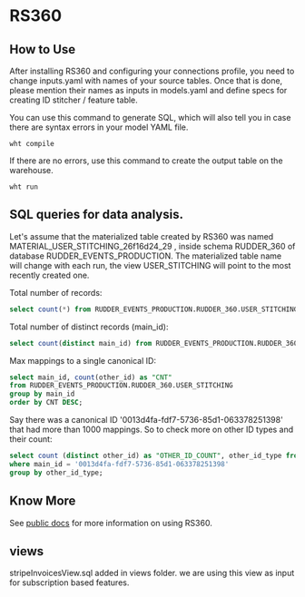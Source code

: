 # RS360

## How to Use

After installing RS360 and configuring your connections profile, you need to change inputs.yaml with names of your source tables. Once that is done, please mention their names as inputs in models.yaml and define specs for creating ID stitcher / feature table. 

You can use this command to generate SQL, which will also tell you in case there are syntax errors in your model YAML file.

```shell script
wht compile
```

If there are no errors, use this command to create the output table on the warehouse.

```shell script
wht run
```

## SQL queries for data analysis.

Let's assume that the materialized table created by RS360 was named MATERIAL_USER_STITCHING_26f16d24_29 , inside schema RUDDER_360 of database RUDDER_EVENTS_PRODUCTION. The materialized table name will change with each run, the view USER_STITCHING will point to the most recently created one.

Total number of records:
```sql
select count(*) from RUDDER_EVENTS_PRODUCTION.RUDDER_360.USER_STITCHING;
```

Total number of distinct records (main_id):
```sql
select count(distinct main_id) from RUDDER_EVENTS_PRODUCTION.RUDDER_360.USER_STITCHING;
```

Max mappings to a single canonical ID:
```sql
select main_id, count(other_id) as "CNT"
from RUDDER_EVENTS_PRODUCTION.RUDDER_360.USER_STITCHING
group by main_id
order by CNT DESC;
```

Say there was a canonical ID '0013d4fa-fdf7-5736-85d1-063378251398' that had more than 1000 mappings. So to check more on other ID types and their count:
```sql
select count (distinct other_id) as "OTHER_ID_COUNT", other_id_type from RUDDER_EVENTS_PRODUCTION.RUDDER_360.USER_STITCHING
where main_id = '0013d4fa-fdf7-5736-85d1-063378251398'
group by other_id_type;
```

## Know More
See <a href="https://rudderlabs.github.io/pywht">public docs</a> for more information on using RS360.

## views 
stripeInvoicesView.sql added in views folder. we are using this view as input for subscription based features.
